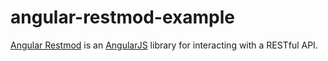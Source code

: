 # angular-restmod-example

[Angular Restmod][1] is an [AngularJS][2] library for interacting with a
RESTful API.

[1]: https://github.com/platanus/angular-restmod
[2]: https://angularjs.org/
[3]: https://docs.angularjs.org/api/ngResource/service/$resource
